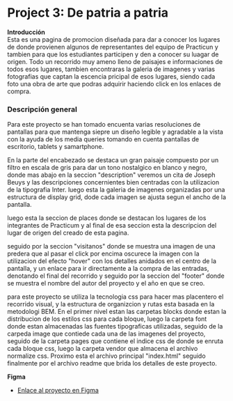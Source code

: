 # Project 3: De patria a patria

**Introducción**  
Esta es una pagina de promocion diseñada para dar a conocer los lugares de donde provienen algunos de 
representantes del equipo de Practicun y tambien para que los estudiantes participen y den
a conocer su luagar de origen. Todo un recorrido muy ameno lleno de paisajes e informaciones
de todos esos lugares, tambien encontraras la galeria de imagenes y varias fotografias que captan 
la escencia pricipal de esos lugares, siendo cada foto una obra de arte que podras adquirir haciendo click
en los enlaces de compra.


### Descripción general  
Para este proyecto se han tomado encuenta varias resoluciones de pantallas para que mantenga siepre un diseño
legible y agradable a la vista con la ayuda de los media queries tomando en cuenta pantallas de escritorio, tablets
y samartphone.

En la parte del encabezado se destaca un gran paisaje compuesto por un filtro en escala de gris para dar un 
tono nostalgico en blanco y negro, donde mas abajo en la seccion "description" veremos un cita de Joseph Beuys y 
las descripciones concernientes bien centradas con la utilizacion de la tipografia Inter.
luego esta la galeria de imagenes organizadas por una estructura de display grid, dode cada imagen se ajusta 
segun el ancho de la pantalla.

luego esta la seccion de places donde se destacan los lugares de los integrantes de Practicum y al final de esa 
seccion esta la descripcion del lugar de origen del creado de esta pagina.

seguido por la seccion "visitanos" donde se muestra una imagen de una predera que al pasar el click por encima 
oscurece la imagen con la utilizacion del efecto "hover" con los detalles anidados en el centro de la pantalla,
y un enlace para ir directamente a la compra de las entradas, denotando el final del recorrido y seguido por
la seccion del "footer" donde se muestra el nombre del autor del proyecto y el año en que se creo.

para este proyecto se utiliza la tecnologia css para hacer mas placentero el recorrido visual, y la estructura de 
organizcion y rutas esta basada en la metodologi BEM. En el primer nivel estan las carpetas blocks donde estan la 
distribucion de los estilos css para cada bloque, luego la carpeta font donde estan almacenadas las fuentes 
tipograficas utilizadas, seguido de la carpeda image que contiede cada una de las imagenes del proyecto, seguido de
la carpeta pages que contiene el indice css de donde se enruta cada bloque css, luego la carpeta vendor que almacena
el archivo normalize css. Proximo esta el archivo principal "index.html" seguido finalmente por el archivo readme
que brida los detalles de este proyecto.



 
  
**Figma**  
  
* [Enlace al proyecto en Figma](https://www.figma.com/file/ZW8wxTYTZH2czTTfDMVHWq/WEB%2C-Sprint-3-%3A-De-patria-a-patria-%7C-desktop-%2B-mobile?node-id=0%3A1)  
  

